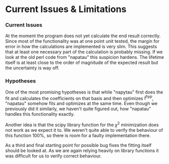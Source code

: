 # Current Issues & Limitations

### Current Issues
At the moment the program does not yet calculate the end result correctly. Since most of the functionality was at one point unit tested, the margin for error in how the calculations are implemented is very slim. This suggests that at least one necessary part of the calculation is probably missing. If we look at the old perl code from "napatau" this suspicion hardens. The lifetime itself is at least close to the order of magnitude of the expected result but the uncertainty is way off.

### Hypotheses
One of the most promising hypotheses is that while "napytau" first does the fit and calculates the coefficients on that basis and then optimizes $\tilde{t}^{hyp}$, "napatau" somehow fits and optimizes at the same time. Even though we previously did it similarly, we haven't quite figured out, how "napatau" handles this functionality exactly.

Another idea is that the scipy library function for the $\chi^{2}$ minimization does not work as we expect it to. We weren't quite able to verify the behaviour of this function 100%, so there is room for a faulty implementation there.

As a third and final starting point for possible bug fixes the fitting itself should be looked at. As we are again relying heavily on library functions it was difficult for us to verify correct behaviour.